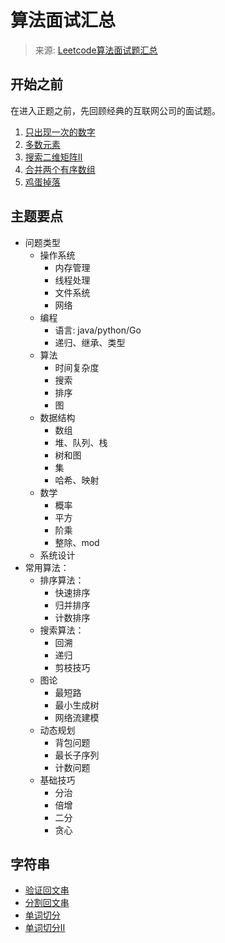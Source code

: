 # 算法面试汇总

> 来源: [Leetcode算法面试题汇总](https://leetcode.cn/leetbook/detail/top-interview-questions/) 

## 开始之前
在进入正题之前，先回顾经典的互联网公司的面试题。

1. [只出现一次的数字](/coding/algorithm/leetcode/P00136.md)
2. [多数元素](/coding/algorithm/leetcode/P00169.md)
3. [搜索二维矩阵Ⅱ](/coding/algorithm/leetcode/P00240.md)
4. [合并两个有序数组](/coding/algorithm/leetcode/P00088.md)
5. [鸡蛋掉落](/coding/algorithm/leetcode/P00887.md)

## 主题要点

* 问题类型
    * 操作系统
        * 内存管理
        * 线程处理
        * 文件系统
        * 网络
    * 编程
        * 语言: java/python/Go
        * 递归、继承、类型
    * 算法
        * 时间复杂度
        * 搜索
        * 排序
        * 图
    * 数据结构
        * 数组
        * 堆、队列、栈
        * 树和图
        * 集
        * 哈希、映射
    * 数学
        * 概率
        * 平方
        * 阶乘
        * 整除、mod
    * 系统设计
* 常用算法：
    * 排序算法：
        * 快速排序
        * 归并排序
        * 计数排序
    * 搜索算法：
        * 回溯
        * 递归
        * 剪枝技巧
    * 图论
        * 最短路
        * 最小生成树
        * 网络流建模
    * 动态规划
        * 背包问题
        * 最长子序列
        * 计数问题
    * 基础技巧
        * 分治
        * 倍增
        * 二分
        * 贪心

## 字符串
* [验证回文串](/coding/algorithm/leetcode/P00125.md)
* [分割回文串](/coding/algorithm/leetcode/P00131.md)
* [单词切分](/coding/algorithm/leetcode/P00139.md)
* [单词切分Ⅱ](/coding/algorithm/leetcode/P00140.md)
